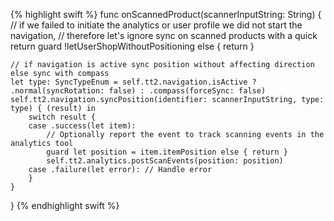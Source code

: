 {% highlight swift %}
func onScannedProduct(scannerInputString: String) {
    // if we failed to initiate the analytics or user profile we did not start the navigation,
    // therefore let's ignore sync on scanned products with a quick return
    guard !letUserShopWithoutPositioning else { return }
    
    // if navigation is active sync position without affecting direction else sync with compass
    let type: SyncTypeEnum = self.tt2.navigation.isActive ? .normal(syncRotation: false) : .compass(forceSync: false)
    self.tt2.navigation.syncPosition(identifier: scannerInputString, type: type) { (result) in
        switch result {
        case .success(let item):
            // Optionally report the event to track scanning events in the analytics tool
            guard let position = item.itemPosition else { return }
            self.tt2.analytics.postScanEvents(position: position)
        case .failure(let error): // Handle error
        }
    }
}
{% endhighlight swift %}